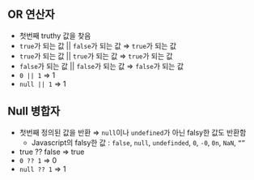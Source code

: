 ## OR 연산자

- 첫번째 truthy 값을 찾음
- `true`가 되는 값 || `false`가 되는 값 ⇒ `true`가 되는 값
- `true`가 되는 값 || `true`가 되는 값 ⇒ `true`가 되는 값
- `false`가 되는 값 || `false`가 되는 값 ⇒ `false`가 되는 값
- `0 || 1` ⇒ 1
- `null || 1` ⇒ 1

## Null 병합자

- 첫번째 정의된 값을 반환 ⇒ `null`이나 `undefined`가 아닌 falsy한 값도 반환함
    - Javascript의 falsy한 값 : `false`, `null`, `undefinded`, `0`, `-0`, `0n`, `NaN`, `“”`
- true ?? false ⇒ true
- `0 ?? 1` ⇒ 0
- `null ?? 1` ⇒ 1
